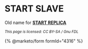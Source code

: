 # START SLAVE

Old name for [**START REPLICA**](../../../../reference/sql-statements/administrative-sql-statements/replication-statements/start-replica.md)

<sub>_This page is licensed: CC BY-SA / Gnu FDL_</sub>

{% @marketo/form formId="4316" %}
